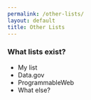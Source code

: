 ```yaml
---
permalink: /other-lists/
layout: default
title: Other Lists
---
```


### What lists exist?  
* My list 
* Data.gov 
* ProgrammableWeb 
* What else?  
